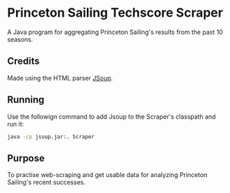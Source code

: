 # Princeton Sailing Techscore Scraper

A Java program for aggregating Princeton Sailing's results from the past 10 seasons.

## Credits

Made using the HTML parser [JSoup](https://jsoup.org).

## Running

Use the followign command to add Jsoup to the Scraper's classpath and run it:

```bash
java -cp jsoup.jar:. Scraper
```

## Purpose

To practise web-scraping and get usable data for analyzing Princeton Sailing's recent successes.
